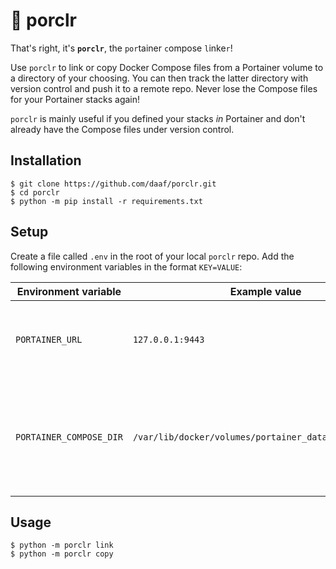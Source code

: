 # :pig: porclr

That's right, it's **`porclr`**, the `por`tainer `c`ompose `l`inke`r`! 

Use `porclr` to link or copy Docker Compose files from a Portainer volume to a directory of your choosing. You can then track the latter directory with version control and push it to a remote repo. Never lose the Compose files for your Portainer stacks again!

`porclr` is mainly useful if you defined your stacks _in_ Portainer and don't already have the Compose files under version control.

## Installation
```shell
$ git clone https://github.com/daaf/porclr.git
$ cd porclr
$ python -m pip install -r requirements.txt
```

## Setup
Create a file called `.env` in the root of your local `porclr` repo. Add the following environment variables in the format `KEY=VALUE`:

|Environment variable|Example value|Description|
|--------------------|-------|-----------|
|`PORTAINER_URL`|`127.0.0.1:9443`|The URL and port number of the Portainer instance.|
|`PORTAINER_COMPOSE_DIR`|`/var/lib/docker/volumes/portainer_data/_data/compose`|The location of the Docker volume from which to link/copy the Compose files.|

## Usage
```shell
$ python -m porclr link
$ python -m porclr copy
```
